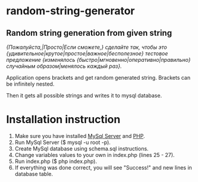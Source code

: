 # random-string-generator
## Random string generation from given string

*{Пожалуйста,|Просто|Если сможете,} сделайте так, чтобы это
{удивительное|крутое|простое|важное|бесполезное} тестовое предложение {изменялось
{быстро|мгновенно|оперативно|правильно} случайным образом|менялось каждый раз}.*

Application opens brackets and get random generated string. Brackets can be infinitely nested.

Then it gets all possible strings and writes it to mysql database.

Installation instruction
=====================
1. Make sure you have installed [MySql Server](https://dev.mysql.com/downloads/mysql/) and [PHP](https://www.php.net/downloads.php).
2. Run MySql Server ($ mysql -u root -p).
3. Create MySql database using schema.sql instructions.
4. Change variables values to your own in index.php (lines 25 - 27).
5. Run index.php ($ php index.php).
6. If everything was done correct, you will see "Success!" and new lines in database table.
 
